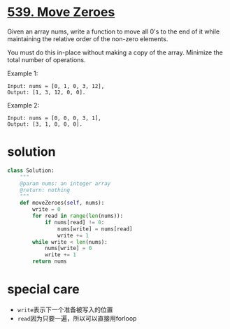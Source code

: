 # [539. Move Zeroes](https://www.lintcode.com/problem/move-zeroes/description)
Given an array nums, write a function to move all 0's to the end of it while maintaining the relative order of the non-zero elements.

You must do this in-place without making a copy of the array.
Minimize the total number of operations.

Example 1:
```
Input: nums = [0, 1, 0, 3, 12],
Output: [1, 3, 12, 0, 0].
```
Example 2:
```
Input: nums = [0, 0, 0, 3, 1],
Output: [3, 1, 0, 0, 0].
```
# solution
```python
class Solution:
    """
    @param nums: an integer array
    @return: nothing
    """
    def moveZeroes(self, nums):
        write = 0
        for read in range(len(nums)):
            if nums[read] != 0:
                nums[write] = nums[read]
                write += 1
        while write < len(nums):
            nums[write] = 0
            write += 1
        return nums
```
# special care
- `write`表示下一个准备被写入的位置
- `read`因为只要一遍，所以可以直接用forloop